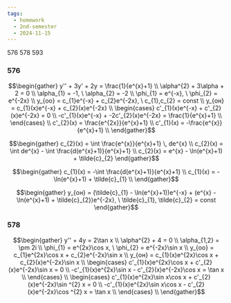 ```yaml
---
tags:
  - homework
  - 2nd-semester
  - 2024-11-15
---
```


576 578 593
### 576

$$\begin{gather}
y'' + 3y' + 2y = \frac{1}{e^{x}+1} \\
\alpha^{2} + 3\alpha + 2 = 0 \\
\alpha_{1} = -1, \ \alpha_{2} = -2 \\
\phi_{1} = e^{-x}, \ \phi_{2} = e^{-2x} \\
y_{оо} = c_{1}e^{-x} + c_{2}e^{-2x}, \ c_{1},c_{2} = const \\
y_{он} = c_{1}(x)e^{-x} + c_{2}(x)e^{-2x} \\
\begin{cases}
c'_{1}(x)e^{-x} + c'_{2}(x)e^{-2x} = 0 \\
-c'_{1}(x)e^{-x} + -2c'_{2}(x)e^{-2x} = \frac{1}{e^{x}+1} \\
\end{cases} \\
c'_{2}(x) = \frac{e^{2x}}{e^{x}+1} \\
c'_{1}(x) = -\frac{e^{x}}{e^{x}+1} \\
\end{gather}$$

$$\begin{gather}
c_{2}(x) = \int \frac{e^{x}}{e^{x}+1} \, de^{x} \\
c_{2}(x) = \int de^{x} - \int \frac{d(e^{x}+1)}{e^{x}+1} \\
c_{2}(x) = e^{x} - \ln(e^{x}+1) + \tilde{c}_{2}
\end{gather}$$

$$\begin{gather}
c_{1}(x) = -\int \frac{d(e^{x}+1)}{e^{x}+1} \\
c_{1}(x) = - \ln(e^{x}+1) + \tilde{c}_{1} \\
\end{gather}$$

$$\begin{gather}
y_{он} = (\tilde{c}_{1} - \ln(e^{x}+1))e^{-x} + (e^{x} - \ln(e^{x}+1) + \tilde{c}_{2})e^{-2x}, \ \tilde{c}_{1}, \tilde{c}_{2} = const
\end{gather}$$

### 578

$$\begin{gather}
y'' + 4y = 2\tan x \\
\alpha^{2} + 4 = 0 \\
\alpha_{1,2} = \pm 2i \\
\phi_{1} = e^{2x}\cos x, \ \phi_{2} = e^{-2x}\sin x \\
y_{оо} = c_{1}e^{2x}\cos x + c_{2}e^{-2x}\sin x \\
y_{он} = c_{1}(x)e^{2x}\cos x + c_{2}(x)e^{-2x}\sin x \\
\begin{cases}
c'_{1}(x)e^{2x}\cos x + c'_{2}(x)e^{-2x}\sin x = 0 \\
-c'_{1}(x)e^{2x}\sin x - c'_{2}(x)e^{-2x}\cos x = \tan x \\
\end{cases} \\
\begin{cases}
c'_{1}(x)e^{2x}\sin x\cos x + c'_{2}(x)e^{-2x}\sin ^{2} x = 0 \\
-c'_{1}(x)e^{2x}\sin x\cos x - c'_{2}(x)e^{-2x}\cos ^{2} x = \tan x \\
\end{cases} \\
\end{gather}$$
